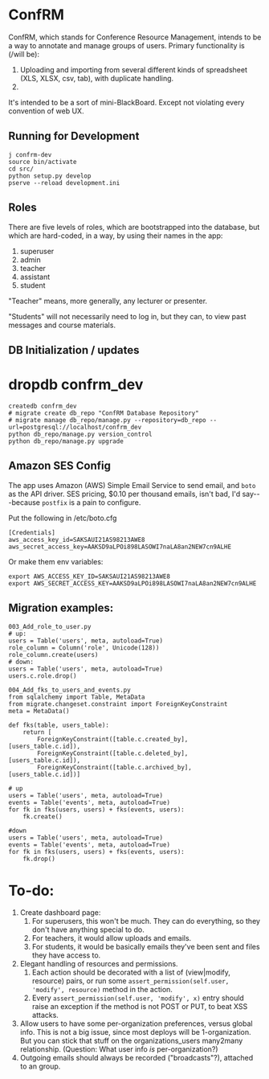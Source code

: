 # ConfRM

ConfRM, which stands for Conference Resource Management, intends to be a way to annotate and manage groups of users. Primary functionality is (/will be):

1. Uploading and importing from several different kinds of spreadsheet (XLS, XLSX, csv, tab), with duplicate handling.
2. 

It's intended to be a sort of mini-BlackBoard. Except not violating every convention of web UX.

## Running for Development

	j confrm-dev
	source bin/activate
	cd src/
	python setup.py develop
	pserve --reload development.ini

## Roles

There are five levels of roles, which are bootstrapped into the database, but which are hard-coded, in a way, by using their names in the app:

1. superuser
2. admin
3. teacher
4. assistant
5. student

"Teacher" means, more generally, any lecturer or presenter.

"Students" will not necessarily need to log in, but they can, to view past messages and course materials.

## DB Initialization / updates

  # dropdb confrm_dev
	createdb confrm_dev
	# migrate create db_repo "ConfRM Database Repository"
	# migrate manage db_repo/manage.py --repository=db_repo --url=postgresql://localhost/confrm_dev
	python db_repo/manage.py version_control
	python db_repo/manage.py upgrade

## Amazon SES Config

The app uses Amazon (AWS) Simple Email Service to send email, and `boto` as the API driver. SES pricing, $0.10 per thousand emails, isn't bad, I'd say---because `postfix` is a pain to configure.

Put the following in /etc/boto.cfg

    [Credentials]
    aws_access_key_id=SAKSAUI21AS98213AWE8
    aws_secret_access_key=AAKSD9aLPOi898LASOWI7naLA8an2NEW7cn9ALHE

Or make them env variables:

    export AWS_ACCESS_KEY_ID=SAKSAUI21AS98213AWE8
    export AWS_SECRET_ACCESS_KEY=AAKSD9aLPOi898LASOWI7naLA8an2NEW7cn9ALHE

## Migration examples:

    003_Add_role_to_user.py
    # up:
    users = Table('users', meta, autoload=True)
    role_column = Column('role', Unicode(128))
    role_column.create(users)
    # down:
    users = Table('users', meta, autoload=True)
    users.c.role.drop()

    004_Add_fks_to_users_and_events.py
    from sqlalchemy import Table, MetaData
    from migrate.changeset.constraint import ForeignKeyConstraint
    meta = MetaData()

    def fks(table, users_table):
        return [
            ForeignKeyConstraint([table.c.created_by],  [users_table.c.id]),
            ForeignKeyConstraint([table.c.deleted_by],  [users_table.c.id]),
            ForeignKeyConstraint([table.c.archived_by], [users_table.c.id])]

    # up
    users = Table('users', meta, autoload=True)
    events = Table('events', meta, autoload=True)
    for fk in fks(users, users) + fks(events, users):
        fk.create()

    #down
    users = Table('users', meta, autoload=True)
    events = Table('events', meta, autoload=True)
    for fk in fks(users, users) + fks(events, users):
        fk.drop()

# To-do:

1. Create dashboard page:
	1. For superusers, this won't be much. They can do everything, so they don't have anything special to do.
	2. For teachers, it would allow uploads and emails.
	3. For students, it would be basically emails they've been sent and files they have access to.
2. Elegant handling of resources and permissions.
	1. Each action should be decorated with a list of (view|modify, resource) pairs, or run some `assert_permission(self.user, 'modify', resource)` method in the action.
	2. Every `assert_permission(self.user, 'modify', x)` entry should raise an exception if the method is not POST or PUT, to beat XSS attacks.
6. Allow users to have some per-organization preferences, versus global info.
This is not a big issue, since most deploys will be 1-organization. But you can stick that stuff on the organizations_users many2many relationship. (Question: What user info _is_ per-organization?)
7. Outgoing emails should always be recorded ("broadcasts"?), attached to an group.
